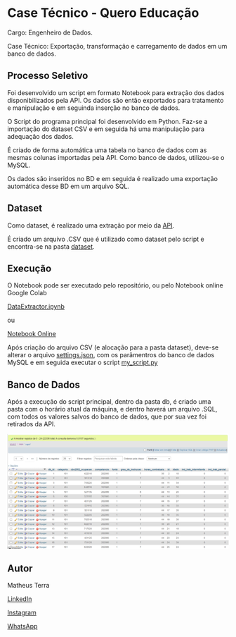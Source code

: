 # Case Técnico - Quero Educação

Cargo: Engenheiro de Dados.

Case Técnico: Exportação, transformação e carregamento de dados em um banco de dados.

## Processo Seletivo

Foi desenvolvido um script em formato Notebook para extração dos dados disponibilizados pela API.
Os dados são então exportados para tratamento e manipulação e em seguinda inserção no banco de dados.

O Script do programa principal foi desenvolvido em Python. Faz-se a importação do dataset CSV e em seguida há uma manipulação para
adequação dos dados.

É criado de forma automática uma tabela no banco de dados com as mesmas colunas importadas pela API. 
Como banco de dados, utilizou-se o MySQL.

Os dados são inseridos no BD e em seguida é realizado uma exportação automática desse BD em um arquivo
SQL.

## Dataset

Como dataset, é realizado uma extração por meio da [API](http://dataeng.quero.com:5000/caged-data).

É criado um arquivo .CSV que é utilizado como dataset pelo script e encontra-se na pasta [dataset](https://github.com/matheusfterra/QueroEducacao/blob/master/dataset/EmployData.csv).


## Execução

O Notebook pode ser executado pelo repositório, ou pelo Notebook online Google Colab

[DataExtractor.ipynb](DataExtractor.ipynb)

ou

[Notebook Online](https://colab.research.google.com/drive/1K-L0ad9kbSJh2aEi-WKNJGwmVbZpruBd?usp=sharing)

Após criação do arquivo CSV (e alocação para a pasta dataset), deve-se alterar o arquivo [settings.json](settings.json), com os parâmentros
do banco de dados MySQL e em seguida executar o script [my_script.py](my_script.py)

## Banco de Dados

Após a execução do script principal, dentro da pasta db, é criado uma pasta com o horário atual da máquina, e dentro
haverá um arquivo .SQL, com todos os valores salvos do banco de dados, que por sua vez foi retirados da API.

![alt text](images/dados.PNG)

## Autor

Matheus Terra

[LinkedIn](https://www.linkedin.com/in/matheus-terra/)

[Instagram](https://www.instagram.com/engenheiro_automacao/)

[WhatsApp](https://api.whatsapp.com/send?phone=5564999667424)